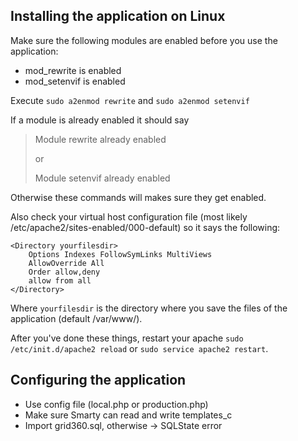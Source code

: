 Installing the application on Linux
-----------------------------------

Make sure the following modules are enabled before you use the application:

* mod_rewrite is enabled
* mod_setenvif is enabled

Execute ```sudo a2enmod rewrite``` and ```sudo a2enmod setenvif```

If a module is already enabled it should say
>Module rewrite already enabled
>
>or
>
>Module setenvif already enabled

Otherwise these commands will makes sure they get enabled.

Also check your virtual host configuration file (most likely /etc/apache2/sites-enabled/000-default) so it says the following:

    <Directory yourfilesdir>
        Options Indexes FollowSymLinks MultiViews
        AllowOverride All
        Order allow,deny
        allow from all
    </Directory>

Where ```yourfilesdir``` is the directory where you save the files of the application (default /var/www/).

After you've done these things, restart your apache ```sudo /etc/init.d/apache2 reload``` or ```sudo service apache2 restart```.

Configuring the application
---------------------------

* Use config file (local.php or production.php)
* Make sure Smarty can read and write templates_c
* Import grid360.sql, otherwise -> SQLState error

